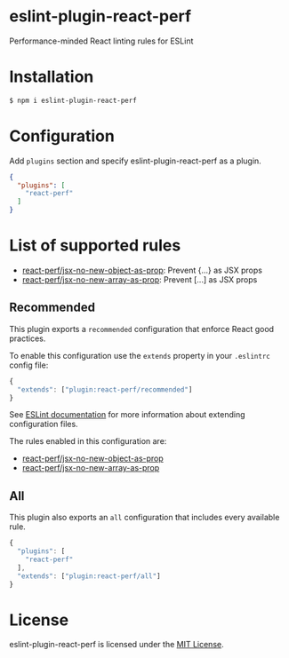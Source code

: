 eslint-plugin-react-perf
========================

Performance-minded React linting rules for ESLint

# Installation

```sh
$ npm i eslint-plugin-react-perf
```

# Configuration

Add `plugins` section and specify eslint-plugin-react-perf as a plugin.

```json
{
  "plugins": [
    "react-perf"
  ]
}
```

# List of supported rules

* [react-perf/jsx-no-new-object-as-prop](docs/rules/jsx-no-new-object-as-prop.md): Prevent {...} as JSX props
* [react-perf/jsx-no-new-array-as-prop](docs/rules/jsx-no-new-array-as-prop.md): Prevent [...] as JSX props

## Recommended

This plugin exports a `recommended` configuration that enforce React good practices.

To enable this configuration use the `extends` property in your `.eslintrc` config file:

```js
{
  "extends": ["plugin:react-perf/recommended"]
}
```

See [ESLint documentation](http://eslint.org/docs/user-guide/configuring#extending-configuration-files) for more information about extending configuration files.

The rules enabled in this configuration are:

* [react-perf/jsx-no-new-object-as-prop](docs/rules/jsx-no-new-object-as-prop.md)
* [react-perf/jsx-no-new-array-as-prop](docs/rules/jsx-no-new-array-as-prop.md)

## All

This plugin also exports an `all` configuration that includes every available rule.

```js
{
  "plugins": [
    "react-perf"
  ],
  "extends": ["plugin:react-perf/all"]
}
```

# License

eslint-plugin-react-perf is licensed under the [MIT License](http://www.opensource.org/licenses/mit-license.php).
